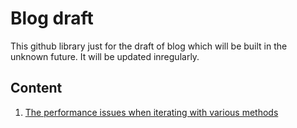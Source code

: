 # Blog draft
This github library just for the draft of blog which will be built in the unknown future. It will be updated inregularly. 

## Content
1. [The performance issues when iterating with various methods](./IteratePerformance/IteratePerformance.md)
